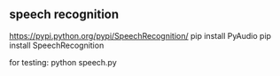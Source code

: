 speech recognition
------------------
https://pypi.python.org/pypi/SpeechRecognition/
pip install PyAudio
pip install SpeechRecognition

for testing:
python speech.py